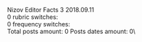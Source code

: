Nizov	Editor Facts 3 2018.09.11\
0 rubric switches:\
0 frequency switches:\
Total posts amount: 0	Posts dates amount: 0\
